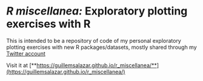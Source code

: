 # *R miscellanea:* Exploratory plotting exercises with R

This is intended to be a repository of code of my personal exploratory plotting exercises with new R packages/datasets, mostly shared through my [Twitter account](https://twitter.com/GuillemSalazar)

Visit it at [**https://guillemsalazar.github.io/r_miscellanea/**](https://guillemsalazar.github.io/r_miscellanea/)
